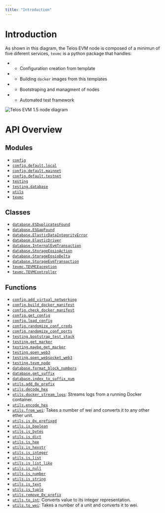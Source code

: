 ```yaml
---
title: "Introduction"
---
```


# Introduction

As shown in this diagram, the Telos EVM node is composed of a minimun of five
diferent services, `tevmc` is a python package that handles:

* - Configuration creation from template
* - Building `docker` images from this templates
* - Bootstraping and managment of nodes
* - Automated test framework

![Telos EVM 1.5 node diagram](/fullstack_diagram.png)


# API Overview

## Modules

- [`config`](./config.md#module-config)
- [`config.default.local`](./config.default.local.md#module-configdefaultlocal)
- [`config.default.mainnet`](./config.default.mainnet.md#module-configdefaultmainnet)
- [`config.default.testnet`](./config.default.testnet.md#module-configdefaulttestnet)
- [`testing`](./testing.md#module-testing)
- [`testing.database`](./testing.database.md#module-testingdatabase)
- [`utils`](./utils.md#module-utils)
- [`tevmc`](./tevmc.md#module-tevmc)

## Classes

- [`database.ESDuplicatesFound`](./testing.database.md#class-esduplicatesfound)
- [`database.ESGapFound`](./testing.database.md#class-esgapfound)
- [`database.ElasticDataIntegrityError`](./testing.database.md#class-elasticdataintegrityerror)
- [`database.ElasticDriver`](./testing.database.md#class-elasticdriver)
- [`database.InternalEvmTransaction`](./testing.database.md#class-internalevmtransaction)
- [`database.StorageEosioAction`](./testing.database.md#class-storageeosioaction)
- [`database.StorageEosioDelta`](./testing.database.md#class-storageeosiodelta)
- [`database.StorageEvmTransaction`](./testing.database.md#class-storageevmtransaction)
- [`tevmc.TEVMCException`](./tevmc.md#class-tevmcexception)
- [`tevmc.TEVMController`](./tevmc.md#class-tevmcontroller)

## Functions

- [`config.add_virtual_networking`](./config.md#function-add_virtual_networking)
- [`config.build_docker_manifest`](./config.md#function-build_docker_manifest)
- [`config.check_docker_manifest`](./config.md#function-check_docker_manifest)
- [`config.get_config`](./config.md#function-get_config)
- [`config.load_config`](./config.md#function-load_config)
- [`config.randomize_conf_creds`](./config.md#function-randomize_conf_creds)
- [`config.randomize_conf_ports`](./config.md#function-randomize_conf_ports)
- [`testing.bootstrap_test_stack`](./testing.md#function-bootstrap_test_stack)
- [`testing.get_marker`](./testing.md#function-get_marker)
- [`testing.maybe_get_marker`](./testing.md#function-maybe_get_marker)
- [`testing.open_web3`](./testing.md#function-open_web3)
- [`testing.open_websocket_web3`](./testing.md#function-open_websocket_web3)
- [`testing.tevm_node`](./testing.md#function-tevm_node)
- [`database.format_block_numbers`](./testing.database.md#function-format_block_numbers)
- [`database.get_suffix`](./testing.database.md#function-get_suffix)
- [`database.index_to_suffix_num`](./testing.database.md#function-index_to_suffix_num)
- [`utils.add_0x_prefix`](./utils.md#function-add_0x_prefix)
- [`utils.decode_hex`](./utils.md#function-decode_hex)
- [`utils.docker_stream_logs`](./utils.md#function-docker_stream_logs): Streams logs from a running Docker container.
- [`utils.encode_hex`](./utils.md#function-encode_hex)
- [`utils.from_wei`](./utils.md#function-from_wei): Takes a number of wei and converts it to any other ether unit.
- [`utils.is_0x_prefixed`](./utils.md#function-is_0x_prefixed)
- [`utils.is_boolean`](./utils.md#function-is_boolean)
- [`utils.is_bytes`](./utils.md#function-is_bytes)
- [`utils.is_dict`](./utils.md#function-is_dict)
- [`utils.is_hex`](./utils.md#function-is_hex)
- [`utils.is_hexstr`](./utils.md#function-is_hexstr)
- [`utils.is_integer`](./utils.md#function-is_integer)
- [`utils.is_list`](./utils.md#function-is_list)
- [`utils.is_list_like`](./utils.md#function-is_list_like)
- [`utils.is_null`](./utils.md#function-is_null)
- [`utils.is_number`](./utils.md#function-is_number)
- [`utils.is_string`](./utils.md#function-is_string)
- [`utils.is_text`](./utils.md#function-is_text)
- [`utils.is_tuple`](./utils.md#function-is_tuple)
- [`utils.remove_0x_prefix`](./utils.md#function-remove_0x_prefix)
- [`utils.to_int`](./utils.md#function-to_int): Converts value to its integer representation.
- [`utils.to_wei`](./utils.md#function-to_wei): Takes a number of a unit and converts it to wei.

